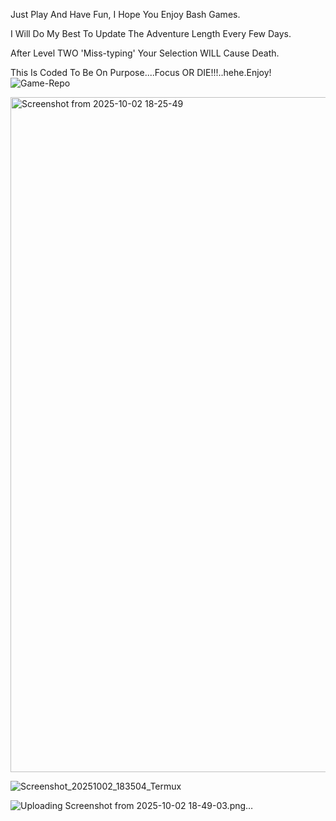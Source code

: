 Just Play And Have Fun, I Hope You Enjoy Bash Games.

I Will Do My Best To Update The Adventure Length Every Few Days. 

After Level TWO 'Miss-typing' Your Selection WILL Cause Death.

This Is Coded To Be On Purpose....Focus OR DIE!!!..hehe.Enjoy!
![Game-Repo](https://github.com/user-attachments/assets/c20a243e-2e91-4a04-9702-099aba0eec89)

<img width="1920" height="1080" alt="Screenshot from 2025-10-02 18-25-49" src="https://github.com/user-attachments/assets/25fd5c4b-82b3-491a-8767-4871675d97d2" />

![Screenshot_20251002_183504_Termux](https://github.com/user-attachments/assets/7f31669e-bebd-40f7-bd87-7cabc8a1b61f)

![Uploading Screenshot from 2025-10-02 18-49-03.png…]()

